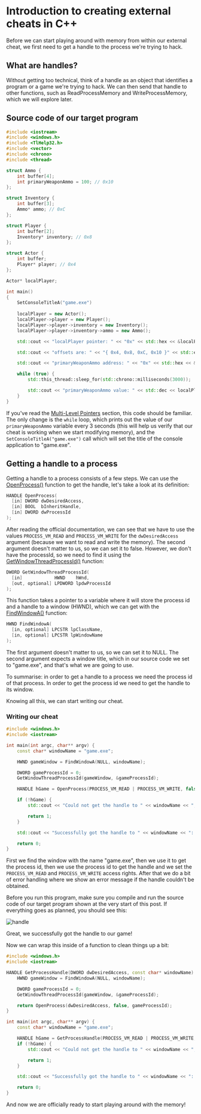 # Introduction to creating external cheats in C++
Before we can start playing around with memory from within our external cheat, we first need to get a handle to the process we're trying to hack. 

## What are handles?
Without getting too technical, think of a handle as an object that identifies a program or a game we're trying to hack. We can then send that handle to other functions, such as ReadProcessMemory and WriteProcessMemory, which we will explore later.

## Source code of our target program

```cpp title="game.cpp"
#include <iostream>
#include <windows.h>
#include <TlHelp32.h>
#include <vector>
#include <chrono>
#include <thread>

struct Ammo {
    int buffer[4];
    int primaryWeaponAmmo = 100; // 0x10
};

struct Inventory {
    int buffer[3];
    Ammo* ammo; // 0xC
};

struct Player {
    int buffer[2];
    Inventory* inventory; // 0x8
};

struct Actor {
    int buffer;
    Player* player; // 0x4
};

Actor* localPlayer;

int main()
{
    SetConsoleTitleA("game.exe")
    
    localPlayer = new Actor();
    localPlayer->player = new Player();
    localPlayer->player->inventory = new Inventory();
    localPlayer->player->inventory->ammo = new Ammo();

    std::cout << "localPlayer pointer: " << "0x" << std::hex << &localPlayer << std::endl << std::endl;

    std::cout << "offsets are: " << "{ 0x4, 0x8, 0xC, 0x10 }" << std::endl << std::endl;

    std::cout << "primaryWeaponAmmo address: " << "0x" << std::hex << &localPlayer->player->inventory->ammo->primaryWeaponAmmo << std::endl << std::endl;

    while (true) {
        std::this_thread::sleep_for(std::chrono::milliseconds(3000));

        std::cout << "primaryWeaponAmmo value: " << std::dec << localPlayer->player->inventory->ammo->primaryWeaponAmmo << std::endl;
    }
}
```

If you've read the [Multi-Level Pointers](multi_level_pointers.md) section, this code should be familiar. The only change is the `while` loop, which prints out the value of our `primaryWeaponAmmo` variable every 3 seconds (this will help us verify that our cheat is working when we start modifying memory), and the `SetConsoleTitleA("game.exe")` call which will set the title of the console application to "game.exe".

## Getting a handle to a process
Getting a handle to a process consists of a few steps. We can use the [OpenProcess()](https://learn.microsoft.com/en-us/windows/win32/api/processthreadsapi/nf-processthreadsapi-openprocess) function to get the handle, let's take a look at its definition:
```cpp
HANDLE OpenProcess(
  [in] DWORD dwDesiredAccess,
  [in] BOOL  bInheritHandle,
  [in] DWORD dwProcessId
);
```

After reading the official documentation, we can see that we have to use the values `PROCESS_VM_READ` and `PROCESS_VM_WRITE` for the `dwDesiredAccess` argument (because we want to read and write the memory). The second argument doesn't matter to us, so we can set it to false. However, we don't have the processId, so we need to find it using the [GetWindowThreadProcessId()](https://learn.microsoft.com/en-us/windows/win32/api/winuser/nf-winuser-getwindowthreadprocessid) function:

```cpp
DWORD GetWindowThreadProcessId(
  [in]            HWND    hWnd,
  [out, optional] LPDWORD lpdwProcessId
);
```

This function takes a pointer to a variable where it will store the process id and a handle to a window (HWND), which we can get with the [FindWindowA()](https://learn.microsoft.com/en-us/windows/win32/api/winuser/nf-winuser-findwindowa) function:

```cpp
HWND FindWindowA(
  [in, optional] LPCSTR lpClassName,
  [in, optional] LPCSTR lpWindowName
);
```

The first argument doesn't matter to us, so we can set it to NULL. The second argument expects a window title, which in our source code we set to "game.exe", and that's what we are going to use.

To summarise: in order to get a handle to a process we need the process id of that process. In order to get the process id we need to get the handle to its window.

Knowing all this, we can start writing our cheat.

### Writing our cheat

```cpp title="external.cpp"
#include <windows.h>
#include <iostream>

int main(int argc, char** argv) {
	const char* windowName = "game.exe";

	HWND gameWindow = FindWindowA(NULL, windowName);

	DWORD gameProcessId = 0;
	GetWindowThreadProcessId(gameWindow, &gameProcessId);

	HANDLE hGame = OpenProcess(PROCESS_VM_READ | PROCESS_VM_WRITE, false, gameProcessId);

	if (!hGame) {
		std::cout << "Could not get the handle to " << windowName << ", make sure it's running!" << std::endl;

		return 1;
	}

	std::cout << "Successfully got the handle to " << windowName << ": " << "0x" << &hGame << std::endl;

	return 0;
}
```

First we find the window with the name "game.exe", then we use it to get the process id, then we use the process id to get the handle and we set the `PROCESS_VM_READ` and `PROCESS_VM_WRITE` access rights. After that we do a bit of error handling where we show an error message if the handle couldn't be obtained. 

Before you run this program, make sure you compile and run the source code of our target program shown at the very start of this post. If everything goes as planned, you should see this:

![handle](/assets/images/external-handle.png)

Great, we successfully got the handle to our game!

Now we can wrap this inside of a function to clean things up a bit:

```cpp title="external.cpp"
#include <windows.h>
#include <iostream>

HANDLE GetProcessHandle(DWORD dwDesiredAccess, const char* windowName) {
	HWND gameWindow = FindWindowA(NULL, windowName);

	DWORD gameProcessId = 0;
	GetWindowThreadProcessId(gameWindow, &gameProcessId);

	return OpenProcess(dwDesiredAccess, false, gameProcessId);
}

int main(int argc, char** argv) {
	const char* windowName = "game.exe";

	HANDLE hGame = GetProcessHandle(PROCESS_VM_READ | PROCESS_VM_WRITE, windowName);
	if (!hGame) {
		std::cout << "Could not get the handle to " << windowName << ", make sure it's running!" << std::endl;

		return 1;
	}

	std::cout << "Successfully got the handle to " << windowName << ": " << "0x" << &hGame << std::endl;

	return 0;
}
```

And now we are officially ready to start playing around with the memory!
